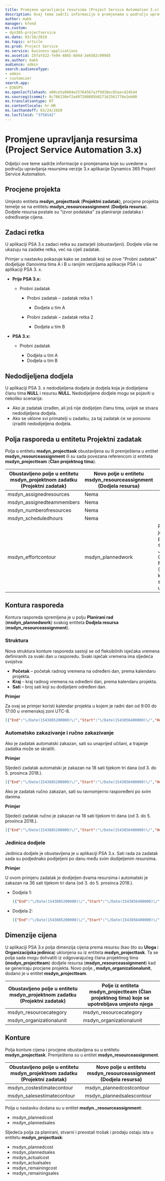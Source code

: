 ```yaml
---
title: Promjene upravljanja resursima (Project Service Automation 3.x)
description: Ovaj tema sadrži informacije o promjenama u području upravljanja resursima.
author: makk
manager: kfend
ms.custom:
- dyn365-projectservice
ms.date: 03/18/2019
ms.topic: article
ms.prod: Project Service
ms.service: business-applications
ms.assetid: 25fafd22-fe94-4865-8d4d-3e6582c999d5
ms.author: makk
audience: admin
search.audienceType:
- admin
- customizer
search.app:
- D365PS
ms.openlocfilehash: e00ce5a9604e25764567a3f9d38ec85aec4245d4
ms.sourcegitcommit: 8c786230ef2a497280885b827162561776e2eb00
ms.translationtype: HT
ms.contentlocale: hr-HR
ms.lasthandoff: 03/24/2020
ms.locfileid: "3750142"
---
```

# <a name="resource-management-changes-project-service-automation-3x"></a>Promjene upravljanja resursima (Project Service Automation 3.x)

Odjeljci ove teme sadrže informacije o promjenama koje su uvedene u području upravljanja resursima verzije 3.x aplikacije Dynamics 365 Project Service Automation.

## <a name="project-estimates"></a>Procjene projekta

Umjesto entiteta **msdyn\_projecttask** (**Projektni zadatak**), procjene projekta temelje se na entitetu **msdyn\_resourceassignment** (**Dodjela resursa**). Dodjele resursa postale su "izvor podataka" za planiranje zadataka i određivanje cijena.

## <a name="line-tasks"></a>Zadaci retka

U aplikaciji PSA 3.x zadaci retka su zastarjeli (obustavljeni). Dodjele više ne ukazuju na zadatke retka, već na cijeli zadatak.

Primjer u nastavku pokazuje kako se zadatak koji se zove "Probni zadatak" dodjeljuje članovima tima A i B u ranijim verzijama aplikacije PSA i u aplikaciji PSA 3. x.

- **Prije PSA 3.x:**

    - Probni zadatak

        - Probni zadatak – zadatak retka 1

            - Dodjela u tim A

        - Probni zadatak – zadatak retka 2

            - Dodjela u tim B

- **PSA 3.x:**

    - Probni zadatak

        - Dodjela u tim A
        - Dodjela u tim B

## <a name="unassigned-assignment"></a>Nedodijeljena dodjela

U aplikaciji PSA 3. x nedodijeljena dodjela je dodjela koja je dodijeljena članu tima **NULL** i resursu **NULL**. Nedodijeljene dodjele mogu se pojaviti u nekoliko scenarija:

- Ako je zadatak izrađen, ali još nije dodijeljen članu tima, uvijek se stvara nedodijeljena dodjela. 
- Ako se uklone svi primatelji u zadatku, za taj zadatak će se ponovno izraditi nedodijeljena dodjela.

## <a name="scheduling-fields-on-the-project-task-entity"></a>Polja rasporeda u entitetu Projektni zadatak

Polja u entitetu **msdyn\_projecttask** obustavljena su ili premještena u entitet **msdyn\_resourceassignment** ili su sada povezana referencom iz entiteta **msdyn\_projectteam** (**Član projektnog tima**).

| Obustavljeno polje u entitetu msdyn\_projektnom zadatku (Projektni zadatak) | Novo polje u entitetu msdyn\_resourceassignment (Dodjela resursa) | Komentar |
|---|---|---|
| msdyn\_assignedresources | Nema | |
| msdyn\_assignedteammembers | Nema | |
| msdyn\_numberofresources | Nema | |
| msdyn\_scheduledhours | Nema | |
| msdyn\_effortcontour | msdyn\_plannedwork | Promijenjen je format podatkovne strukture JavaScript Object Notation (JSON) koja je spremljena u polju. |

## <a name="schedule-contour"></a>Kontura rasporeda

Kontura rasporeda spremljena je u polju **Planirani rad** (**msdyn\_plannedwork**) svakog entiteta **Dodjela resursa** (**msdyn\_resourceassignment**).

### <a name="structure"></a>Struktura

Nova struktura konture rasporeda sastoji se od fleksibilnih isječaka vremena definiranih za svaki dan u rasporedu. Svaki isječak vremena ima sljedeća svojstva:

- **Početak** – početak radnog vremena na određeni dan, prema kalendaru projekta.
- **Kraj** – kraj radnog vremena na određeni dan, prema kalendaru projekta.
- **Sati** – broj sati koji su dodijeljeni određeni dan.

**Primjer**

Za ovaj se primjer koristi kalendar projekta u kojem je radni dan od 9:00 do 17:00 u vremenskoj zoni UTC-8.

```json
[{"End":"\/Date(1543885200000)\/","Start":"\/Date(1543856400000)\/","Hours":8},{"End":"\/Date(1543971600000)\/","Start":"\/Date(1543942800000)\/","Hours":8},{"End":"\/Date(1544058000000)\/","Start":"\/Date(1544029200000)\/","Hours":2}]
```

### <a name="auto-scheduling-and-manual-scheduling"></a>Automatsko zakazivanje i ručno zakazivanje

Ako je zadatak automatski zakazan, sati su unaprijed učitani, a trajanje zadatka može se skratiti.

**Primjer**

Sljedeći zadatak automatski je zakazan na 18 sati tijekom tri dana (od 3. do 5. prosinca 2018.).

```json
[{"End":"\/Date(1543885200000)\/","Start":"\/Date(1543856400000)\/","Hours":8},{"End":"\/Date(1543971600000)\/","Start":"\/Date(1543942800000)\/","Hours":8},{"End":"\/Date(1544058000000)\/","Start":"\/Date(1544029200000)\/","Hours":2}]
```

Ako je zadatak ručno zakazan, sati su ravnomjerno raspoređeni po svim danima.

**Primjer**

Sljedeći zadatak ručno je zakazan na 18 sati tijekom tri dana (od 3. do 5. prosinca 2018.).

```json
[{"End":"\/Date(1543885200000)\/","Start":"\/Date(1543856400000)\/","Hours":6},{"End":"\/Date(1543971600000)\/","Start":"\/Date(1543942800000)\/","Hours":6},{"End":"\/Date(1544058000000)\/","Start":"\/Date(1544029200000)\/","Hours":6}]
```

### <a name="assignment-unit"></a>Jedinica dodjele

Jedinica dodjele je obustavljena je u aplikaciji PSA 3.x. Sati rada za zadatak sada su podjednako podijeljeni po danu među svim dodijeljenim resursima.

**Primjer**

U ovom primjeru zadatak je dodijeljen dvama resursima i automatski je zakazan na 36 sati tijekom tri dana (od 3. do 5. prosinca 2018.).

- Dodjela 1:

    ```json
    [{"End":"\/Date(1543885200000)\/","Start":"\/Date(1543856400000)\/","Hours":8},{"End":"\/Date(1543971600000)\/","Start":"\/Date(1543942800000)\/","Hours":8},{"End":"\/Date(1544058000000)\/","Start":"\/Date(1544029200000)\/","Hours":2}]
    ```

- Dodjela 2:

    ```json
    [{"End":"\/Date(1543885200000)\/","Start":"\/Date(1543856400000)\/","Hours":8},{"End":"\/Date(1543971600000)\/","Start":"\/Date(1543942800000)\/","Hours":8},{"End":"\/Date(1544058000000)\/","Start":"\/Date(1544029200000)\/","Hours":2}]
    ```

## <a name="pricing-dimensions"></a>Dimenzije cijena

U aplikaciji PSA 3.x polja dimenzija cijena prema resursu (kao što su **Uloga** i **Organizacijska jedinica**) uklonjena su iz entiteta **msdyn\_projecttask**. Ta se polja sada mogu dohvatiti iz odgovarajućeg člana projektnog tima **(msdyn\_projectteam**) dodjele resursa (**msdyn\_resourceassignment**) kad se generiraju procjene projekta. Novo polje **, msdyn\_organizationalunit**, dodano je u entitet **msdyn\_projectteam**.

| Obustavljeno polje u entitetu msdyn\_projektnom zadatku (Projektni zadatak) | Polje iz entiteta msdyn\_projectteam (Član projektnog tima) koje se upotrebljava umjesto njega |
|---|---|
| msdyn\_resourcecategory | msdyn\_resourcecategory |
| msdyn\_organizationalunit | msdyn\_organizationalunit |

## <a name="contours"></a>Konture

Polja konture cijena i procjene obustavljena su u entitetu **msdyn\_projecttask**. Premještena su u entitet **msdyn\_resourceassignment**.

| Obustavljeno polje u entitetu msdyn\_projektnom zadatku (Projektni zadatak) | Novo polje u entitetu msdyn\_resourceassignment (Dodjela resursa) |
|---|---|
| msdyn\_costestimatecontour | msdyn\_plannedcostcontour |
| msdyn\_salesestimatecontour | msdyn\_plannedsalescontour |

Polja u nastavku dodana su u entitet **msdyn.\_resourceassignment**:

* msdyn\_plannedcost
* msdyn\_plannedsales

Sljedeća polja za planirani, stvarni i preostali trošak i prodaju ostaju ista u entitetu **msdyn\_projecttask**:

* msdyn\_plannedcost
* msdyn\_plannedsales
* msdyn\_actualcost
* msdyn\_actualsales
* msdyn\_remainingcost
* msdyn\_remainingsales
